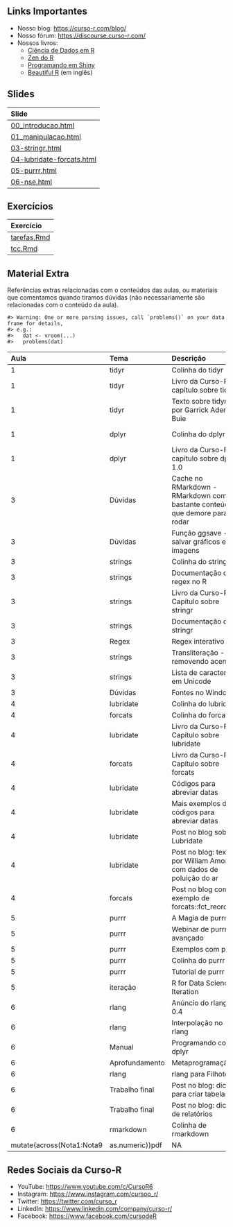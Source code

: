 
<!-- README.md is generated from README.Rmd. Please edit that file -->

## Links Importantes

- Nosso blog: <https://curso-r.com/blog/>
- Nosso fórum: <https://discourse.curso-r.com/>
- Nossos livros:
  - [Ciência de Dados em R](https://livro.curso-r.com/)
  - [Zen do R](https://curso-r.github.io/zen-do-r/)
  - [Programando em Shiny](https://programando-em-shiny.curso-r.com/)
  - [Beautiful R](https://curso-r.github.io/beautiful-r/) (em inglês)

## Slides

| Slide                                                                                                           |
|:----------------------------------------------------------------------------------------------------------------|
| [00_introducao.html](https://curso-r.github.io/202303-r4ds-2/materiais/slides/00_introducao.html)               |
| [01_manipulacao.html](https://curso-r.github.io/202303-r4ds-2/materiais/slides/01_manipulacao.html)             |
| [03-stringr.html](https://curso-r.github.io/202303-r4ds-2/materiais/slides/03-stringr.html)                     |
| [04-lubridate-forcats.html](https://curso-r.github.io/202303-r4ds-2/materiais/slides/04-lubridate-forcats.html) |
| [05-purrr.html](https://curso-r.github.io/202303-r4ds-2/materiais/slides/05-purrr.html)                         |
| [06-nse.html](https://curso-r.github.io/202303-r4ds-2/materiais/slides/06-nse.html)                             |

## Exercícios

| Exercício                                                                               |
|:----------------------------------------------------------------------------------------|
| [tarefas.Rmd](https://curso-r.github.io/202303-r4ds-2/materiais/exercicios/tarefas.Rmd) |
| [tcc.Rmd](https://curso-r.github.io/202303-r4ds-2/materiais/exercicios/tcc.Rmd)         |

## Material Extra

Referências extras relacionadas com o conteúdos das aulas, ou materiais
que comentamos quando tiramos dúvidas (não necessariamente são
relacionadas com o conteúdo da aula).

    #> Warning: One or more parsing issues, call `problems()` on your data frame for details,
    #> e.g.:
    #>   dat <- vroom(...)
    #>   problems(dat)

| Aula                      | Tema            | Descrição                                                                  | Link                                                                                  |
|:--------------------------|:----------------|:---------------------------------------------------------------------------|:--------------------------------------------------------------------------------------|
| 1                         | tidyr           | Colinha do tidyr                                                           | <https://raw.githubusercontent.com/rstudio/cheatsheets/main/tidyr.pdf>                |
| 1                         | tidyr           | Livro da Curso-R: capítulo sobre tidyr                                     | <https://livro.curso-r.com/7-3-tidyr.html>                                            |
| 1                         | tidyr           | Texto sobre tidyr por Garrick Aden-Buie                                    | <https://www.garrickadenbuie.com/project/tidyexplain/>                                |
| 1                         | dplyr           | Colinha do dplyr                                                           | <https://raw.githubusercontent.com/rstudio/cheatsheets/main/data-transformation.pdf>  |
| 1                         | dplyr           | Livro da Curso-R: capítulo sobre dplyr 1.0                                 | <https://livro.curso-r.com/7-2-dplyr.html#dplyr-1.0>                                  |
| 3                         | Dúvidas         | Cache no RMarkdown - RMarkdown com bastante conteúdo que demore para rodar | <https://bookdown.org/yihui/rmarkdown-cookbook/cache.html>                            |
| 3                         | Dúvidas         | Função ggsave - salvar gráficos em imagens                                 | <https://ggplot2.tidyverse.org/reference/ggsave.html>                                 |
| 3                         | strings         | Colinha do stringr                                                         | <https://raw.githubusercontent.com/rstudio/cheatsheets/main/strings.pdf>              |
| 3                         | strings         | Documentação das regex no R                                                | <https://stringi.gagolewski.com/rapi/about_search_regex.html>                         |
| 3                         | strings         | Livro da Curso-R: Capítulo sobre stringr                                   | <https://livro.curso-r.com/7-4-o-pacote-stringr.html>                                 |
| 3                         | strings         | Documentação do stringr                                                    | <https://stringr.tidyverse.org/articles/stringr.html>                                 |
| 3                         | Regex           | Regex interativo                                                           | <https://regex101.com/>                                                               |
| 3                         | strings         | Transliteração - removendo acentos                                         | <https://blog.curso-r.com/posts/2019-08-29-transliteracao/>                           |
| 3                         | strings         | Lista de caracteres em Unicode                                             | <https://en.wikipedia.org/wiki/List_of_Unicode_characters>                            |
| 3                         | Dúvidas         | Fontes no Windows                                                          | <https://github.com/wch/extrafont>                                                    |
| 4                         | lubridate       | Colinha do lubridate                                                       | <https://raw.githubusercontent.com/rstudio/cheatsheets/main/lubridate.pdf>            |
| 4                         | forcats         | Colinha do forcats                                                         | <https://raw.githubusercontent.com/rstudio/cheatsheets/main/factors.pdf>              |
| 4                         | lubridate       | Livro da Curso-R: Capítulo sobre lubridate                                 | <https://livro.curso-r.com/7-5-o-pacote-lubridate.html>                               |
| 4                         | forcats         | Livro da Curso-R: Capítulo sobre forcats                                   | <https://livro.curso-r.com/7-6-forcats.html>                                          |
| 4                         | lubridate       | Códigos para abreviar datas                                                | <https://www.stat.berkeley.edu/~s133/dates.html>                                      |
| 4                         | lubridate       | Mais exemplos de códigos para abreviar datas                               | <https://rdrr.io/r/base/strptime.html>                                                |
| 4                         | lubridate       | Post no blog sobre o Lubridate                                             | <https://blog.curso-r.com/posts/2021-11-16.lubridate/>                                |
| 4                         | lubridate       | Post no blog: texto por William Amorim com dados de poluição do ar         | <https://blog.curso-r.com/posts/2018-06-18-poluicao-greve-caminhoneiros/>             |
| 4                         | forcats         | Post no blog com exemplo de forcats::fct_reorder()                         | <https://blog.curso-r.com/posts/2020-17-02-dicas-relatorios-r4ds1_graficos/>          |
| 5                         | purrr           | A Magia de purrr                                                           | <https://lente.dev/posts/magica-purrr/>                                               |
| 5                         | purrr           | Webinar de purrr avançado                                                  | <https://www.youtube.com/watch?v=vb1lD9_AFcU>                                         |
| 5                         | purrr           | Exemplos com purrr                                                         | <https://lente.dev/advanced-purrr.pdf>                                                |
| 5                         | purrr           | Colinha do purrr                                                           | <https://raw.githubusercontent.com/rstudio/cheatsheets/main/purrr.pdf>                |
| 5                         | purrr           | Tutorial de purrr                                                          | <https://jennybc.github.io/purrr-tutorial/>                                           |
| 5                         | iteração        | R for Data Science: Iteration                                              | <https://r4ds.had.co.nz/iteration.html>                                               |
| 6                         | rlang           | Anúncio do rlang 0.4                                                       | <https://www.tidyverse.org/blog/2019/06/rlang-0-4-0/>                                 |
| 6                         | rlang           | Interpolação no rlang                                                      | <https://www.tidyverse.org/blog/2020/02/glue-strings-and-tidy-eval/>                  |
| 6                         | Manual          | Programando com o dplyr                                                    | <https://dplyr.tidyverse.org/articles/programming.html>                               |
| 6                         | Aprofundamento  | Metaprogramação                                                            | <https://adv-r.hadley.nz/metaprogramming.html>                                        |
| 6                         | rlang           | rlang para Filhotes                                                        | <https://blog.curso-r.com/posts/2021-07-27-rlang-para-filhotes>                       |
| 6                         | Trabalho final  | Post no blog: dicas para criar tabelas                                     | <https://blog.curso-r.com/posts/2020-12-03-dicas-relatorios-r4ds1_tabelas/>           |
| 6                         | Trabalho final  | Post no blog: dicas de relatórios                                          | <https://blog.curso-r.com/posts/2021-03-15-dicas-relatorios-r4ds1_relatorios/>        |
| 6                         | rmarkdown       | Colinha de rmarkdown                                                       | <https://www.rstudio.com/wp-content/uploads/2015/02/rmarkdown-cheatsheet.alunos> \|\> |
| mutate(across(Nota1:Nota9 | as.numeric))pdf | NA                                                                         | NA                                                                                    |

## Redes Sociais da Curso-R

- YouTube: <https://www.youtube.com/c/CursoR6>
- Instagram: <https://www.instagram.com/cursoo_r/>
- Twitter: <https://twitter.com/curso_r>
- LinkedIn: <https://www.linkedin.com/company/curso-r/>
- Facebook: <https://www.facebook.com/cursodeR>
